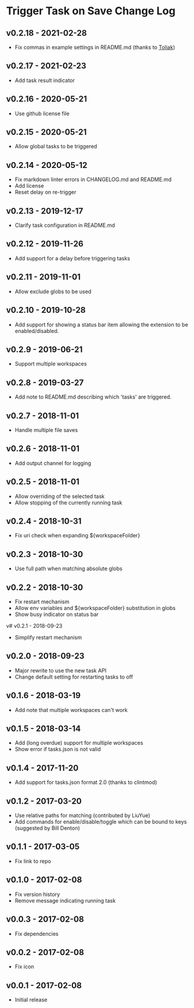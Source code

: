 # Trigger Task on Save Change Log

## v0.2.18 - 2021-02-28

- Fix commas in example settings in README.md (thanks to [Toliak](https://github.com/Toliak))

## v0.2.17 - 2021-02-23

- Add task result indicator

## v0.2.16 - 2020-05-21

- Use github license file

## v0.2.15 - 2020-05-21

- Allow global tasks to be triggered

## v0.2.14 - 2020-05-12

- Fix markdown linter errors in CHANGELOG.md and README.md
- Add license
- Reset delay on re-trigger

## v0.2.13 - 2019-12-17

- Clarify task configuration in README.md

## v0.2.12 - 2019-11-26

- Add support for a delay before triggering tasks

## v0.2.11 - 2019-11-01

- Allow exclude globs to be used

## v0.2.10 - 2019-10-28

- Add support for showing a status bar item allowing the extension to be enabled/disabled.

## v0.2.9 - 2019-06-21

- Support multiple workspaces

## v0.2.8 - 2019-03-27

- Add note to README.md describing which 'tasks' are triggered.

## v0.2.7 - 2018-11-01

- Handle multiple file saves

## v0.2.6 - 2018-11-01

- Add output channel for logging

## v0.2.5 - 2018-11-01

- Allow overriding of the selected task
- Allow stopping of the currently running task

## v0.2.4 - 2018-10-31

- Fix uri check when expanding ${workspaceFolder}

## v0.2.3 - 2018-10-30

- Use full path when matching absolute globs

## v0.2.2 - 2018-10-30

- Fix restart mechanism
- Allow env variables and ${workspaceFolder} substitution in globs
- Show busy indicator on status bar

v# v0.2.1 - 2018-09-23

- Simplify restart mechanism

## v0.2.0 - 2018-09-23

- Major rewrite to use the new task API
- Change default setting for restarting tasks to off

## v0.1.6 - 2018-03-19

- Add note that multiple workspaces can't work

## v0.1.5 - 2018-03-14

- Add (long overdue) support for multiple workspaces
- Show error if tasks.json is not valid

## v0.1.4 - 2017-11-20

- Add support for tasks.json format 2.0 (thanks to clintmod)

## v0.1.2 - 2017-03-20

- Use relative paths for matching (contributed by LiuYue)
- Add commands for enable/disable/toggle which can be bound to keys (suggested by Bill Denton)

## v0.1.1 - 2017-03-05

- Fix link to repo

## v0.1.0 - 2017-02-08

- Fix version history
- Remove message indicating running task

## v0.0.3 - 2017-02-08

- Fix dependencies

## v0.0.2 - 2017-02-08

- Fix icon

## v0.0.1 - 2017-02-08

- Initial release
